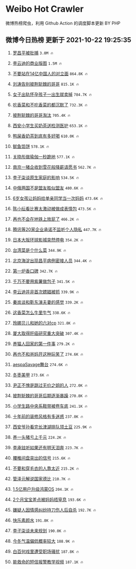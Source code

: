 # Weibo Hot Crawler 



微博热榜爬虫，利用 Github Action 的调度脚本更新 BY PHP 


## 微博今日热榜 更新于 2021-10-22 19:25:35 
1. [罗昌平被批捕](https://s.weibo.com/weibo?q=%23%E7%BD%97%E6%98%8C%E5%B9%B3%E8%A2%AB%E6%89%B9%E6%8D%95%23&Refer=top) `3.0M 🔥` 

1. [李云迪的商业版图](https://s.weibo.com/weibo?q=%23%E6%9D%8E%E4%BA%91%E8%BF%AA%E7%9A%84%E5%95%86%E4%B8%9A%E7%89%88%E5%9B%BE%23&Refer=top) `1.5M 🔥` 

1. [不要站在14亿中国人的对立面](https://s.weibo.com/weibo?q=%23%E4%B8%8D%E8%A6%81%E7%AB%99%E5%9C%A814%E4%BA%BF%E4%B8%AD%E5%9B%BD%E4%BA%BA%E7%9A%84%E5%AF%B9%E7%AB%8B%E9%9D%A2%23&Refer=top) `864.8K 🔥` 

1. [刘涛告别披荆斩棘的哥哥](https://s.weibo.com/weibo?q=%23%E5%88%98%E6%B6%9B%E5%91%8A%E5%88%AB%E6%8A%AB%E8%8D%86%E6%96%A9%E6%A3%98%E7%9A%84%E5%93%A5%E5%93%A5%23&Refer=top) `815.1K 🔥` 

1. [女子出轨怀孕孩子一出生就卖掉](https://s.weibo.com/weibo?q=%23%E5%A5%B3%E5%AD%90%E5%87%BA%E8%BD%A8%E6%80%80%E5%AD%95%E5%AD%A9%E5%AD%90%E4%B8%80%E5%87%BA%E7%94%9F%E5%B0%B1%E5%8D%96%E6%8E%89%23&Refer=top) `784.7K 🔥` 

1. [吃香菜和不吃香菜的都沉默了](https://s.weibo.com/weibo?q=%23%E5%90%83%E9%A6%99%E8%8F%9C%E5%92%8C%E4%B8%8D%E5%90%83%E9%A6%99%E8%8F%9C%E7%9A%84%E9%83%BD%E6%B2%89%E9%BB%98%E4%BA%86%23&Refer=top) `732.3K 🔥` 

1. [披荆斩棘的哥哥淘汰](https://s.weibo.com/weibo?q=%E6%8A%AB%E8%8D%86%E6%96%A9%E6%A3%98%E7%9A%84%E5%93%A5%E5%93%A5%E6%B7%98%E6%B1%B0&Refer=top) `705.4K 🔥` 

1. [西安小学生买奶茶送检测医护](https://s.weibo.com/weibo?q=%23%E8%A5%BF%E5%AE%89%E5%B0%8F%E5%AD%A6%E7%94%9F%E4%B9%B0%E5%A5%B6%E8%8C%B6%E9%80%81%E6%A3%80%E6%B5%8B%E5%8C%BB%E6%8A%A4%23&Refer=top) `653.1K 🔥` 

1. [鸭屎香奶茶到底有多好喝](https://s.weibo.com/weibo?q=%23%E9%B8%AD%E5%B1%8E%E9%A6%99%E5%A5%B6%E8%8C%B6%E5%88%B0%E5%BA%95%E6%9C%89%E5%A4%9A%E5%A5%BD%E5%96%9D%23&Refer=top) `610.0K 🔥` 

1. [鱿鱼馅饼](https://s.weibo.com/weibo?q=%23%E9%B1%BF%E9%B1%BC%E9%A6%85%E9%A5%BC%23&Refer=top) `578.1K 🔥` 

1. [关晓彤做瑜伽一秒跪地](https://s.weibo.com/weibo?q=%23%E5%85%B3%E6%99%93%E5%BD%A4%E5%81%9A%E7%91%9C%E4%BC%BD%E4%B8%80%E7%A7%92%E8%B7%AA%E5%9C%B0%23&Refer=top) `577.1K 🔥` 

1. [南京一猪企收到雪花般降薪请愿书](https://s.weibo.com/weibo?q=%23%E5%8D%97%E4%BA%AC%E4%B8%80%E7%8C%AA%E4%BC%81%E6%94%B6%E5%88%B0%E9%9B%AA%E8%8A%B1%E8%88%AC%E9%99%8D%E8%96%AA%E8%AF%B7%E6%84%BF%E4%B9%A6%23&Refer=top) `562.7K 🔥` 

1. [李子柒谈原生家庭的影响](https://s.weibo.com/weibo?q=%23%E6%9D%8E%E5%AD%90%E6%9F%92%E8%B0%88%E5%8E%9F%E7%94%9F%E5%AE%B6%E5%BA%AD%E7%9A%84%E5%BD%B1%E5%93%8D%23&Refer=top) `534.5K 🔥` 

1. [中俄两国不是盟友胜似盟友](https://s.weibo.com/weibo?q=%23%E4%B8%AD%E4%BF%84%E4%B8%A4%E5%9B%BD%E4%B8%8D%E6%98%AF%E7%9B%9F%E5%8F%8B%E8%83%9C%E4%BC%BC%E7%9B%9F%E5%8F%8B%23&Refer=top) `480.6K 🔥` 

1. [6岁女孩让妈妈给单亲同学当一次妈妈](https://s.weibo.com/weibo?q=%236%E5%B2%81%E5%A5%B3%E5%AD%A9%E8%AE%A9%E5%A6%88%E5%A6%88%E7%BB%99%E5%8D%95%E4%BA%B2%E5%90%8C%E5%AD%A6%E5%BD%93%E4%B8%80%E6%AC%A1%E5%A6%88%E5%A6%88%23&Refer=top) `473.6K 🔥` 

1. [陈小纭看比赛太激动被做成表情包](https://s.weibo.com/weibo?q=%23%E9%99%88%E5%B0%8F%E7%BA%AD%E7%9C%8B%E6%AF%94%E8%B5%9B%E5%A4%AA%E6%BF%80%E5%8A%A8%E8%A2%AB%E5%81%9A%E6%88%90%E8%A1%A8%E6%83%85%E5%8C%85%23&Refer=top) `473.5K 🔥` 

1. [再也不会在地铁上放屁了](https://s.weibo.com/weibo?q=%23%E5%86%8D%E4%B9%9F%E4%B8%8D%E4%BC%9A%E5%9C%A8%E5%9C%B0%E9%93%81%E4%B8%8A%E6%94%BE%E5%B1%81%E4%BA%86%23&Refer=top) `466.2K 🔥` 

1. [腾讯等20家企业承诺不监听个人隐私](https://s.weibo.com/weibo?q=%23%E8%85%BE%E8%AE%AF%E7%AD%8920%E5%AE%B6%E4%BC%81%E4%B8%9A%E6%89%BF%E8%AF%BA%E4%B8%8D%E7%9B%91%E5%90%AC%E4%B8%AA%E4%BA%BA%E9%9A%90%E7%A7%81%23&Refer=top) `447.7K 🔥` 

1. [日本大阪环球影城突然停电](https://s.weibo.com/weibo?q=%23%E6%97%A5%E6%9C%AC%E5%A4%A7%E9%98%AA%E7%8E%AF%E7%90%83%E5%BD%B1%E5%9F%8E%E7%AA%81%E7%84%B6%E5%81%9C%E7%94%B5%23&Refer=top) `354.2K 🔥` 

1. [台湾菜是个什么菜](https://s.weibo.com/weibo?q=%23%E5%8F%B0%E6%B9%BE%E8%8F%9C%E6%98%AF%E4%B8%AA%E4%BB%80%E4%B9%88%E8%8F%9C%23&Refer=top) `344.9K 🔥` 

1. [北京海淀出现昌平病例密接人员](https://s.weibo.com/weibo?q=%23%E5%8C%97%E4%BA%AC%E6%B5%B7%E6%B7%80%E5%87%BA%E7%8E%B0%E6%98%8C%E5%B9%B3%E7%97%85%E4%BE%8B%E5%AF%86%E6%8E%A5%E4%BA%BA%E5%91%98%23&Refer=top) `344.4K 🔥` 

1. [第一炉香口碑](https://s.weibo.com/weibo?q=%23%E7%AC%AC%E4%B8%80%E7%82%89%E9%A6%99%E5%8F%A3%E7%A2%91%23&Refer=top) `342.7K 🔥` 

1. [千万不要用紫薯做包子](https://s.weibo.com/weibo?q=%23%E5%8D%83%E4%B8%87%E4%B8%8D%E8%A6%81%E7%94%A8%E7%B4%AB%E8%96%AF%E5%81%9A%E5%8C%85%E5%AD%90%23&Refer=top) `341.5K 🔥` 

1. [李云迪并非首次嫖娼被抓](https://s.weibo.com/weibo?q=%23%E6%9D%8E%E4%BA%91%E8%BF%AA%E5%B9%B6%E9%9D%9E%E9%A6%96%E6%AC%A1%E5%AB%96%E5%A8%BC%E8%A2%AB%E6%8A%93%23&Refer=top) `339.9K 🔥` 

1. [秦岚谈和靳东演夫妻的感觉](https://s.weibo.com/weibo?q=%23%E7%A7%A6%E5%B2%9A%E8%B0%88%E5%92%8C%E9%9D%B3%E4%B8%9C%E6%BC%94%E5%A4%AB%E5%A6%BB%E7%9A%84%E6%84%9F%E8%A7%89%23&Refer=top) `339.2K 🔥` 

1. [这香菜怎么牛里牛气](https://s.weibo.com/weibo?q=%23%E8%BF%99%E9%A6%99%E8%8F%9C%E6%80%8E%E4%B9%88%E7%89%9B%E9%87%8C%E7%89%9B%E6%B0%94%23&Refer=top) `338.6K 🔥` 

1. [玲娜贝儿和她的六对cp](https://s.weibo.com/weibo?q=%23%E7%8E%B2%E5%A8%9C%E8%B4%9D%E5%84%BF%E5%92%8C%E5%A5%B9%E7%9A%84%E5%85%AD%E5%AF%B9cp%23&Refer=top) `321.8K 🔥` 

1. [厦大取得肝癌研究重大突破](https://s.weibo.com/weibo?q=%23%E5%8E%A6%E5%A4%A7%E5%8F%96%E5%BE%97%E8%82%9D%E7%99%8C%E7%A0%94%E7%A9%B6%E9%87%8D%E5%A4%A7%E7%AA%81%E7%A0%B4%23&Refer=top) `307.4K 🔥` 

1. [养猫人回家的第一件事](https://s.weibo.com/weibo?q=%23%E5%85%BB%E7%8C%AB%E4%BA%BA%E5%9B%9E%E5%AE%B6%E7%9A%84%E7%AC%AC%E4%B8%80%E4%BB%B6%E4%BA%8B%23&Refer=top) `279.2K 🔥` 

1. [再也不和爸妈开这种玩笑了](https://s.weibo.com/weibo?q=%23%E5%86%8D%E4%B9%9F%E4%B8%8D%E5%92%8C%E7%88%B8%E5%A6%88%E5%BC%80%E8%BF%99%E7%A7%8D%E7%8E%A9%E7%AC%91%E4%BA%86%23&Refer=top) `274.6K 🔥` 

1. [aespaSavage舞台](https://s.weibo.com/weibo?q=%23aespaSavage%E8%88%9E%E5%8F%B0%23&Refer=top) `274.6K 🔥` 

1. [冬枣美甲](https://s.weibo.com/weibo?q=%23%E5%86%AC%E6%9E%A3%E7%BE%8E%E7%94%B2%23&Refer=top) `273.6K 🔥` 

1. [尹正不愧是跳过无价之姐的人](https://s.weibo.com/weibo?q=%23%E5%B0%B9%E6%AD%A3%E4%B8%8D%E6%84%A7%E6%98%AF%E8%B7%B3%E8%BF%87%E6%97%A0%E4%BB%B7%E4%B9%8B%E5%A7%90%E7%9A%84%E4%BA%BA%23&Refer=top) `272.0K 🔥` 

1. [披荆斩棘的哥哥后期逐渐暴躁](https://s.weibo.com/weibo?q=%23%E6%8A%AB%E8%8D%86%E6%96%A9%E6%A3%98%E7%9A%84%E5%93%A5%E5%93%A5%E5%90%8E%E6%9C%9F%E9%80%90%E6%B8%90%E6%9A%B4%E8%BA%81%23&Refer=top) `270.8K 🔥` 

1. [小学生路中央系鞋带被卷车底](https://s.weibo.com/weibo?q=%23%E5%B0%8F%E5%AD%A6%E7%94%9F%E8%B7%AF%E4%B8%AD%E5%A4%AE%E7%B3%BB%E9%9E%8B%E5%B8%A6%E8%A2%AB%E5%8D%B7%E8%BD%A6%E5%BA%95%23&Refer=top) `241.1K 🔥` 

1. [十年前的装修风格有多迷惑](https://s.weibo.com/weibo?q=%23%E5%8D%81%E5%B9%B4%E5%89%8D%E7%9A%84%E8%A3%85%E4%BF%AE%E9%A3%8E%E6%A0%BC%E6%9C%89%E5%A4%9A%E8%BF%B7%E6%83%91%23&Refer=top) `237.0K 🔥` 

1. [西安爷孙看完长津湖排队领土豆](https://s.weibo.com/weibo?q=%23%E8%A5%BF%E5%AE%89%E7%88%B7%E5%AD%99%E7%9C%8B%E5%AE%8C%E9%95%BF%E6%B4%A5%E6%B9%96%E6%8E%92%E9%98%9F%E9%A2%86%E5%9C%9F%E8%B1%86%23&Refer=top) `225.9K 🔥` 

1. [养一头猪亏上千元](https://s.weibo.com/weibo?q=%23%E5%85%BB%E4%B8%80%E5%A4%B4%E7%8C%AA%E4%BA%8F%E4%B8%8A%E5%8D%83%E5%85%83%23&Refer=top) `224.2K 🔥` 

1. [李承铉听如果还有明天泪奔](https://s.weibo.com/weibo?q=%23%E6%9D%8E%E6%89%BF%E9%93%89%E5%90%AC%E5%A6%82%E6%9E%9C%E8%BF%98%E6%9C%89%E6%98%8E%E5%A4%A9%E6%B3%AA%E5%A5%94%23&Refer=top) `223.7K 🔥` 

1. [腰椎间盘突出的信号](https://s.weibo.com/weibo?q=%23%E8%85%B0%E6%A4%8E%E9%97%B4%E7%9B%98%E7%AA%81%E5%87%BA%E7%9A%84%E4%BF%A1%E5%8F%B7%23&Refer=top) `215.6K 🔥` 

1. [不要和穿毛衣的人靠太近](https://s.weibo.com/weibo?q=%23%E4%B8%8D%E8%A6%81%E5%92%8C%E7%A9%BF%E6%AF%9B%E8%A1%A3%E7%9A%84%E4%BA%BA%E9%9D%A0%E5%A4%AA%E8%BF%91%23&Refer=top) `215.2K 🔥` 

1. [管泽元解说国家德比](https://s.weibo.com/weibo?q=%23%E7%AE%A1%E6%B3%BD%E5%85%83%E8%A7%A3%E8%AF%B4%E5%9B%BD%E5%AE%B6%E5%BE%B7%E6%AF%94%23&Refer=top) `210.7K 🔥` 

1. [1.5亿用户升级鸿蒙OS](https://s.weibo.com/weibo?q=%231.5%E4%BA%BF%E7%94%A8%E6%88%B7%E5%8D%87%E7%BA%A7%E9%B8%BF%E8%92%99OS%23&Refer=top) `204.1K 🔥` 

1. [2个月宝宝差点被妈妈捂窒息](https://s.weibo.com/weibo?q=%232%E4%B8%AA%E6%9C%88%E5%AE%9D%E5%AE%9D%E5%B7%AE%E7%82%B9%E8%A2%AB%E5%A6%88%E5%A6%88%E6%8D%82%E7%AA%92%E6%81%AF%23&Refer=top) `193.6K 🔥` 

1. [嫌疑人因情感纠纷持刀伤人后自杀](https://s.weibo.com/weibo?q=%23%E5%AB%8C%E7%96%91%E4%BA%BA%E5%9B%A0%E6%83%85%E6%84%9F%E7%BA%A0%E7%BA%B7%E6%8C%81%E5%88%80%E4%BC%A4%E4%BA%BA%E5%90%8E%E8%87%AA%E6%9D%80%23&Refer=top) `192.7K 🔥` 

1. [快乐素颜水](https://s.weibo.com/weibo?q=%23%E5%BF%AB%E4%B9%90%E7%B4%A0%E9%A2%9C%E6%B0%B4%23&Refer=top) `191.8K 🔥` 

1. [李子柒谈未来规划](https://s.weibo.com/weibo?q=%23%E6%9D%8E%E5%AD%90%E6%9F%92%E8%B0%88%E6%9C%AA%E6%9D%A5%E8%A7%84%E5%88%92%23&Refer=top) `190.0K 🔥` 

1. [今冬气温偏低概率较大](https://s.weibo.com/weibo?q=%23%E4%BB%8A%E5%86%AC%E6%B0%94%E6%B8%A9%E5%81%8F%E4%BD%8E%E6%A6%82%E7%8E%87%E8%BE%83%E5%A4%A7%23&Refer=top) `188.9K 🔥` 

1. [白百何戏里遭受职场骚扰](https://s.weibo.com/weibo?q=%23%E7%99%BD%E7%99%BE%E4%BD%95%E6%88%8F%E9%87%8C%E9%81%AD%E5%8F%97%E8%81%8C%E5%9C%BA%E9%AA%9A%E6%89%B0%23&Refer=top) `187.8K 🔥` 

1. [能救命的短信报警教学视频](https://s.weibo.com/weibo?q=%23%E8%83%BD%E6%95%91%E5%91%BD%E7%9A%84%E7%9F%AD%E4%BF%A1%E6%8A%A5%E8%AD%A6%E6%95%99%E5%AD%A6%E8%A7%86%E9%A2%91%23&Refer=top) `187.1K 🔥` 

